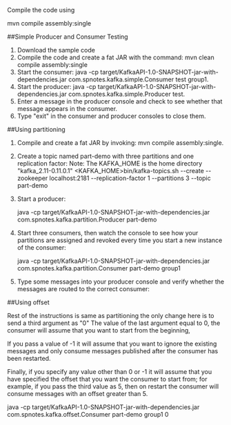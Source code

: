 
Compile the code using 

mvn compile assembly:single


##Simple Producer and Consumer Testing

1. Download the sample code
2. Compile the code and create a fat JAR with the command: 
   mvn clean compile assembly:single
3. Start the consumer: 
   java -cp target/KafkaAPI-1.0-SNAPSHOT-jar-with-dependencies.jar com.spnotes.kafka.simple.Consumer test group1.
4. Start the producer: 
   java -cp target/KafkaAPI-1.0-SNAPSHOT-jar-with-dependencies.jar com.spnotes.kafka.simple.Producer test.
5. Enter a message in the producer console and check to see whether that message appears in the consumer. 
6. Type "exit" in the consumer and producer consoles to close them.



##Using partitioning

1. Compile and create a fat JAR by invoking: 
   mvn compile assembly:single.
2. Create a topic named part-demo with three partitions and one replication factor:
    Note: The KAFKA_HOME is the home directory "kafka_2.11-0.11.0.1"
    <KAFKA_HOME>bin/kafka-topics.sh --create --zookeeper localhost:2181 --replication-factor 1 --partitions 3 --topic part-demo
  
3. Start a producer:

   java -cp target/KafkaAPI-1.0-SNAPSHOT-jar-with-dependencies.jar com.spnotes.kafka.partition.Producer part-demo

4. Start three consumers, then watch the console to see how your partitions are assigned and revoked every time you start a new instance of the consumer:

   java -cp target/KafkaAPI-1.0-SNAPSHOT-jar-with-dependencies.jar com.spnotes.kafka.partition.Consumer part-demo group1

5. Type some messages into your producer console and verify whether the messages are routed to the correct consumer:

        


##Using offset

Rest of the instructions is same as partitioning the only change here is to send a third argument as "0"
The value of the last argument equal to 0, the consumer will assume that you want to start from the beginning,


If you pass a value of -1 it will assume that you want to ignore the existing messages and only consume messages published after the consumer has been restarted. 

Finally, if you specify any value other than 0 or -1 it will assume that you have specified the offset that you want the consumer to start from; for example, if you pass the third value as 5, then on restart the consumer will consume messages with an offset greater than 5.



java -cp target/KafkaAPI-1.0-SNAPSHOT-jar-with-dependencies.jar com.spnotes.kafka.offset.Consumer part-demo group1 0